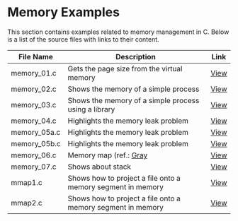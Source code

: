 # Memory Examples

This section contains examples related to memory management in C. Below is a list of the source files with links to their content.

| File Name       | Description | Link |
|-----------------|-------------|------|
| memory_01.c     | Gets the page size from the virtual memory | [View](https://github.com/alainlebret/os/blob/master/exemplier/4_memory/src/memory_01.c) |
| memory_02.c     | Shows the memory of a simple process | [View](https://github.com/alainlebret/os/blob/master/exemplier/4_memory/src/memory_02.c) |
| memory_03.c     | Shows the memory of a simple process using a library | [View](https://github.com/alainlebret/os/blob/master/exemplier/4_memory/src/memory_03.c) |
| memory_04.c     | Highlights the memory leak problem | [View](https://github.com/alainlebret/os/blob/master/exemplier/4_memory/src/memory_04.c) |
| memory_05a.c    | Highlights the memory leak problem | [View](https://github.com/alainlebret/os/blob/master/exemplier/4_memory/src/memory_05a.c) |
| memory_05b.c    | Highlights the memory leak problem | [View](https://github.com/alainlebret/os/blob/master/exemplier/4_memory/src/memory_05b.c) |
| memory_06.c     | Memory map (ref.: [Gray](https://www.oreilly.com/library/view/interprocess-communications-in/0130460427/) | [View](https://github.com/alainlebret/os/blob/master/exemplier/4_memory/src/memory_06.c) |
| memory_07.c     | Shows about stack | [View](https://github.com/alainlebret/os/blob/master/exemplier/4_memory/src/memory_07.c) |
| mmap1.c         | Shows how to project a file onto a memory segment in memory | [View](https://github.com/alainlebret/os/blob/master/exemplier/4_memory/src/mmap1.c) |
| mmap2.c         | Shows how to project a file onto a memory segment in memory | [View](https://github.com/alainlebret/os/blob/master/exemplier/4_memory/src/mmap2.c) |
